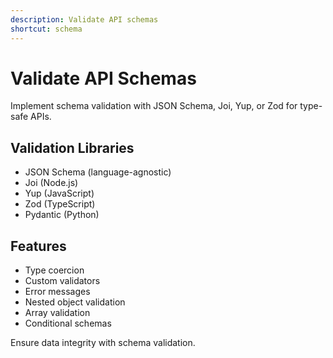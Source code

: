 ```yaml
---
description: Validate API schemas
shortcut: schema
---
```


# Validate API Schemas

Implement schema validation with JSON Schema, Joi, Yup, or Zod for type-safe APIs.

## Validation Libraries

- JSON Schema (language-agnostic)
- Joi (Node.js)
- Yup (JavaScript)
- Zod (TypeScript)
- Pydantic (Python)

## Features

- Type coercion
- Custom validators
- Error messages
- Nested object validation
- Array validation
- Conditional schemas

Ensure data integrity with schema validation.
